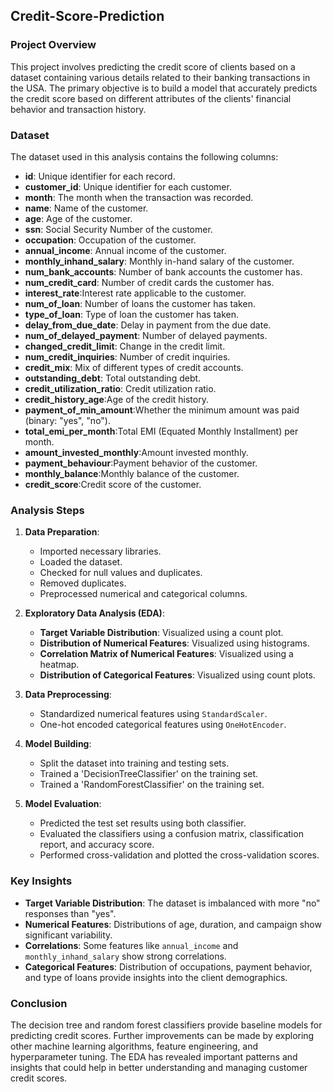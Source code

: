 ## Credit-Score-Prediction

### Project Overview
This project involves predicting the credit score of clients based on a dataset containing various details related to their banking transactions in the USA. The primary objective is to build a model that accurately predicts the credit score based on different attributes of the clients' financial behavior and transaction history.

### Dataset
The dataset used in this analysis contains the following columns:
- **id**: Unique identifier for each record.
- **customer_id**: Unique identifier for each customer.
- **month**: The month when the transaction was recorded.
- **name**: Name of the customer.
- **age**: Age of the customer.
- **ssn**: Social Security Number of the customer.
- **occupation**: Occupation of the customer.
- **annual_income**: Annual income of the customer.
- **monthly_inhand_salary**: Monthly in-hand salary of the customer.
- **num_bank_accounts**: Number of bank accounts the customer has.
- **num_credit_card**: Number of credit cards the customer has.
- **interest_rate**:Interest rate applicable to the customer.
- **num_of_loan**: Number of loans the customer has taken.
- **type_of_loan**: Type of loan the customer has taken.
- **delay_from_due_date**: Delay in payment from the due date.
- **num_of_delayed_payment**: Number of delayed payments.
- **changed_credit_limit**: Change in the credit limit.
- **num_credit_inquiries**: Number of credit inquiries.
- **credit_mix**: Mix of different types of credit accounts.
- **outstanding_debt**: Total outstanding debt.
- **credit_utilization_ratio**: Credit utilization ratio.
- **credit_history_age**:Age of the credit history.
- **payment_of_min_amount**:Whether the minimum amount was paid (binary: "yes", "no").
- **total_emi_per_month**:Total EMI (Equated Monthly Installment) per month.
- **amount_invested_monthly**:Amount invested monthly.
- **payment_behaviour**:Payment behavior of the customer.
- **monthly_balance**:Monthly balance of the customer.
- **credit_score**:Credit score of the customer.
### Analysis Steps
1. **Data Preparation**:
    - Imported necessary libraries.
    - Loaded the dataset.
    - Checked for null values and duplicates.
    - Removed duplicates.
    - Preprocessed numerical and categorical columns.

2. **Exploratory Data Analysis (EDA)**:
    - **Target Variable Distribution**: Visualized using a count plot.
    - **Distribution of Numerical Features**: Visualized using histograms.
    - **Correlation Matrix of Numerical Features**: Visualized using a heatmap.
    - **Distribution of Categorical Features**: Visualized using count plots.

3. **Data Preprocessing**:
    - Standardized numerical features using `StandardScaler`.
    - One-hot encoded categorical features using `OneHotEncoder`.

4. **Model Building**:
    - Split the dataset into training and testing sets.
    - Trained a 'DecisionTreeClassifier' on the training set.
    - Trained a 'RandomForestClassifier' on the training set.

5. **Model Evaluation**:
    - Predicted the test set results using both classifier.
    - Evaluated the classifiers using a confusion matrix, classification report, and accuracy score.
    - Performed cross-validation and plotted the cross-validation scores.

### Key Insights
- **Target Variable Distribution**: The dataset is imbalanced with more "no" responses than "yes".
- **Numerical Features**: Distributions of age, duration, and campaign show significant variability.
- **Correlations**: Some features like `annual_income` and `monthly_inhand_salary` show strong correlations.
- **Categorical Features**:  Distribution of occupations, payment behavior, and type of loans provide insights into the client demographics.

### Conclusion
The decision tree and random forest classifiers provide baseline models for predicting credit scores. Further improvements can be made by exploring other machine learning algorithms, feature engineering, and hyperparameter tuning. The EDA has revealed important patterns and insights that could help in better understanding and managing customer credit scores.
